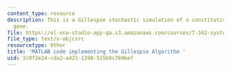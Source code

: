 ```yaml
---
content_type: resource
description: This is a Gillespie stochastic simulation of a constitutively expressed
  gene.
file: https://ol-ocw-studio-app-qa.s3.amazonaws.com/courses/7-342-systems-and-synthetic-biology-how-the-cell-solves-problems-fall-2010/3c0f2e24cda2a4211398515b0c7696ef_MIT7_342_F10_algorithm.m
file_type: text/x-objcsrc
resourcetype: Other
title: 'MATLAB code implementing the Gillespie Algorithm '
uid: 3c0f2e24-cda2-a421-1398-515b0c7696ef
---
```

